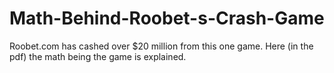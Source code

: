 # Math-Behind-Roobet-s-Crash-Game
Roobet.com has cashed over $20 million from this one game. Here (in the pdf) the math  being the game is explained.
